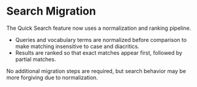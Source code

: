 # Search Migration

The Quick Search feature now uses a normalization and ranking pipeline.

* Queries and vocabulary terms are normalized before comparison to make
  matching insensitive to case and diacritics.
* Results are ranked so that exact matches appear first, followed by
  partial matches.

No additional migration steps are required, but search behavior may be more
forgiving due to normalization.

